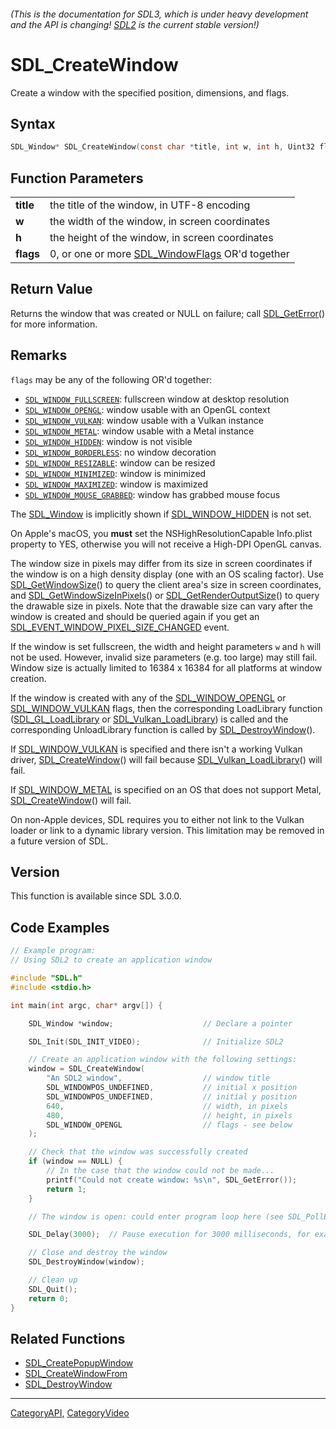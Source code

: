 ###### (This is the documentation for SDL3, which is under heavy development and the API is changing! [SDL2](https://wiki.libsdl.org/SDL2/) is the current stable version!)
# SDL_CreateWindow

Create a window with the specified position, dimensions, and flags.

## Syntax

```c
SDL_Window* SDL_CreateWindow(const char *title, int w, int h, Uint32 flags);

```

## Function Parameters

|               |                                                                    |
| ------------- | ------------------------------------------------------------------ |
| **title**     | the title of the window, in UTF-8 encoding                         |
| **w**         | the width of the window, in screen coordinates                     |
| **h**         | the height of the window, in screen coordinates                    |
| **flags**     | 0, or one or more [SDL_WindowFlags](SDL_WindowFlags) OR'd together |

## Return Value

Returns the window that was created or NULL on failure; call
[SDL_GetError](SDL_GetError)() for more information.

## Remarks

`flags` may be any of the following OR'd together:

- [`SDL_WINDOW_FULLSCREEN`](SDL_WINDOW_FULLSCREEN): fullscreen window at
  desktop resolution
- [`SDL_WINDOW_OPENGL`](SDL_WINDOW_OPENGL): window usable with an OpenGL
  context
- [`SDL_WINDOW_VULKAN`](SDL_WINDOW_VULKAN): window usable with a Vulkan
  instance
- [`SDL_WINDOW_METAL`](SDL_WINDOW_METAL): window usable with a Metal
  instance
- [`SDL_WINDOW_HIDDEN`](SDL_WINDOW_HIDDEN): window is not visible
- [`SDL_WINDOW_BORDERLESS`](SDL_WINDOW_BORDERLESS): no window decoration
- [`SDL_WINDOW_RESIZABLE`](SDL_WINDOW_RESIZABLE): window can be resized
- [`SDL_WINDOW_MINIMIZED`](SDL_WINDOW_MINIMIZED): window is minimized
- [`SDL_WINDOW_MAXIMIZED`](SDL_WINDOW_MAXIMIZED): window is maximized
- [`SDL_WINDOW_MOUSE_GRABBED`](SDL_WINDOW_MOUSE_GRABBED): window has
  grabbed mouse focus

The [SDL_Window](SDL_Window) is implicitly shown if
[SDL_WINDOW_HIDDEN](SDL_WINDOW_HIDDEN) is not set.

On Apple's macOS, you **must** set the NSHighResolutionCapable Info.plist
property to YES, otherwise you will not receive a High-DPI OpenGL canvas.

The window size in pixels may differ from its size in screen coordinates if
the window is on a high density display (one with an OS scaling factor).
Use [SDL_GetWindowSize](SDL_GetWindowSize)() to query the client area's
size in screen coordinates, and
[SDL_GetWindowSizeInPixels](SDL_GetWindowSizeInPixels)() or
[SDL_GetRenderOutputSize](SDL_GetRenderOutputSize)() to query the drawable
size in pixels. Note that the drawable size can vary after the window is
created and should be queried again if you get an
[SDL_EVENT_WINDOW_PIXEL_SIZE_CHANGED](SDL_EVENT_WINDOW_PIXEL_SIZE_CHANGED)
event.

If the window is set fullscreen, the width and height parameters `w` and
`h` will not be used. However, invalid size parameters (e.g. too large) may
still fail. Window size is actually limited to 16384 x 16384 for all
platforms at window creation.

If the window is created with any of the
[SDL_WINDOW_OPENGL](SDL_WINDOW_OPENGL) or
[SDL_WINDOW_VULKAN](SDL_WINDOW_VULKAN) flags, then the corresponding
LoadLibrary function ([SDL_GL_LoadLibrary](SDL_GL_LoadLibrary) or
[SDL_Vulkan_LoadLibrary](SDL_Vulkan_LoadLibrary)) is called and the
corresponding UnloadLibrary function is called by
[SDL_DestroyWindow](SDL_DestroyWindow)().

If [SDL_WINDOW_VULKAN](SDL_WINDOW_VULKAN) is specified and there isn't a
working Vulkan driver, [SDL_CreateWindow](SDL_CreateWindow)() will fail
because [SDL_Vulkan_LoadLibrary](SDL_Vulkan_LoadLibrary)() will fail.

If [SDL_WINDOW_METAL](SDL_WINDOW_METAL) is specified on an OS that does not
support Metal, [SDL_CreateWindow](SDL_CreateWindow)() will fail.

On non-Apple devices, SDL requires you to either not link to the Vulkan
loader or link to a dynamic library version. This limitation may be removed
in a future version of SDL.

## Version

This function is available since SDL 3.0.0.

## Code Examples

```c++
// Example program:
// Using SDL2 to create an application window

#include "SDL.h"
#include <stdio.h>

int main(int argc, char* argv[]) {

    SDL_Window *window;                    // Declare a pointer

    SDL_Init(SDL_INIT_VIDEO);              // Initialize SDL2

    // Create an application window with the following settings:
    window = SDL_CreateWindow(
        "An SDL2 window",                  // window title
        SDL_WINDOWPOS_UNDEFINED,           // initial x position
        SDL_WINDOWPOS_UNDEFINED,           // initial y position
        640,                               // width, in pixels
        480,                               // height, in pixels
        SDL_WINDOW_OPENGL                  // flags - see below
    );

    // Check that the window was successfully created
    if (window == NULL) {
        // In the case that the window could not be made...
        printf("Could not create window: %s\n", SDL_GetError());
        return 1;
    }

    // The window is open: could enter program loop here (see SDL_PollEvent())

    SDL_Delay(3000);  // Pause execution for 3000 milliseconds, for example

    // Close and destroy the window
    SDL_DestroyWindow(window);

    // Clean up
    SDL_Quit();
    return 0;
}

```

## Related Functions

* [SDL_CreatePopupWindow](SDL_CreatePopupWindow)
* [SDL_CreateWindowFrom](SDL_CreateWindowFrom)
* [SDL_DestroyWindow](SDL_DestroyWindow)

----
[CategoryAPI](CategoryAPI), [CategoryVideo](CategoryVideo)


